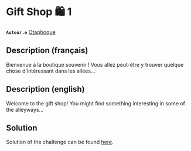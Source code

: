 # Gift Shop 🛍️ 1

**`Auteur.e`** [Otaphoque](https://github.com/Otaphoque)

## Description (français)

Bienvenue à la boutique souvenir ! Vous allez peut-être y trouver quelque chose d'intéressant dans les allées...

## Description (english)

Welcome to the gift shop! You might find something interesting in some of the alleyways...

## Solution

Solution of the challenge can be found [here](solution/).
